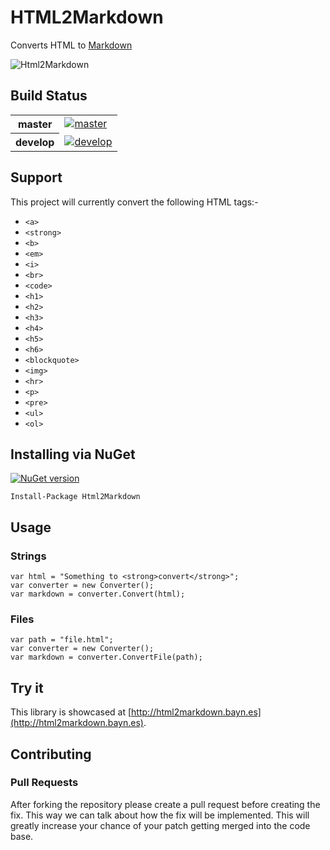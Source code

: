 # HTML2Markdown

Converts HTML to [Markdown](http://daringfireball.net/projects/markdown/syntax)

![Html2Markdown](https://cloud.githubusercontent.com/assets/1049999/11505182/0480ad76-9841-11e5-8a62-126d4b7c03be.png)

## Build Status

<table>
    <tr>
        <th>master</th>
		<td><a href="https://ci.appveyor.com/project/baynezy/html2markdown"><img src="https://ci.appveyor.com/api/projects/status/cbi6sknslvu3rq6n/branch/master?svg=true" alt="master" title="master" /></a></td>
    </tr>
    <tr>
        <th>develop</th>
		<td><a href="https://ci.appveyor.com/project/baynezy/html2markdown"><img src="https://ci.appveyor.com/api/projects/status/cbi6sknslvu3rq6n/branch/develop?svg=true" alt="develop" title="develop" /></a></td>
    </tr>
</table>

## Support

This project will currently convert the following HTML tags:-

- `<a>`
- `<strong>`
- `<b>`
- `<em>`
- `<i>`
- `<br>`
- `<code>`
- `<h1>`
- `<h2>`
- `<h3>`
- `<h4>`
- `<h5>`
- `<h6>`
- `<blockquote>`
- `<img>`
- `<hr>`
- `<p>`
- `<pre>`
- `<ul>`
- `<ol>`

## Installing via NuGet

[![NuGet version](https://badge.fury.io/nu/Html2Markdown.svg)](http://badge.fury.io/nu/Html2Markdown)

    Install-Package Html2Markdown

## Usage

### Strings

    var html = "Something to <strong>convert</strong>";
    var converter = new Converter();
    var markdown = converter.Convert(html);

### Files

    var path = "file.html";
    var converter = new Converter();
    var markdown = converter.ConvertFile(path);

## Try it

This library is showcased at [http://html2markdown.bayn.es](http://html2markdown.bayn.es).

## Contributing

### Pull Requests

After forking the repository please create a pull request before creating the fix. This way we can talk about how the fix will be implemented. This will greatly increase your chance of your patch getting merged into the code base.
